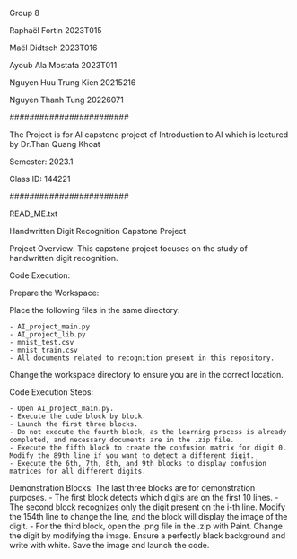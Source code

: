 Group 8 

Raphaël Fortin                   2023T015

Maël Didtsch                      2023T016

Ayoub Ala Mostafa            2023T011

Nguyen Huu Trung Kien    20215216

Nguyen Thanh Tung           20226071


########################

The Project is for AI capstone project of Introduction to AI which is lectured by Dr.Than Quang Khoat 

Semester: 2023.1

Class ID: 144221

########################

READ_ME.txt

Handwritten Digit Recognition Capstone Project

Project Overview:
This capstone project focuses on the study of handwritten digit recognition.

Code Execution:


Prepare the Workspace:

Place the following files in the same directory:

	- AI_project_main.py
	- AI_project_lib.py
	- mnist_test.csv
	- mnist_train.csv
	- All documents related to recognition present in this repository.

Change the workspace directory to ensure you are in the correct location.



Code Execution Steps:

	- Open AI_project_main.py.
	- Execute the code block by block.
	- Launch the first three blocks.
	- Do not execute the fourth block, as the learning process is already completed, and necessary documents are in the .zip file.
	- Execute the fifth block to create the confusion matrix for digit 0. Modify the 89th line if you want to detect a different digit.
	- Execute the 6th, 7th, 8th, and 9th blocks to display confusion matrices for all different digits.



Demonstration Blocks:
The last three blocks are for demonstration purposes.
	- The first block detects which digits are on the first 10 lines.
	- The second block recognizes only the digit present on the i-th line. Modify the 154th line to change the line, and the block will display the image of the digit.
	- For the third block, open the .png file in the .zip with Paint. Change the digit by modifying the image. Ensure a perfectly black 	  	  	  background and write with white. Save the image and launch the code.
